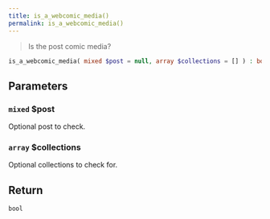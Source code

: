 ```yaml
---
title: is_a_webcomic_media()
permalink: is_a_webcomic_media()
---
```


> Is the post comic media?

```php
is_a_webcomic_media( mixed $post = null, array $collections = [] ) : bool
```

## Parameters

### `mixed` $post
Optional post to check.

### `array` $collections
Optional collections to check for.

## Return

`bool`
